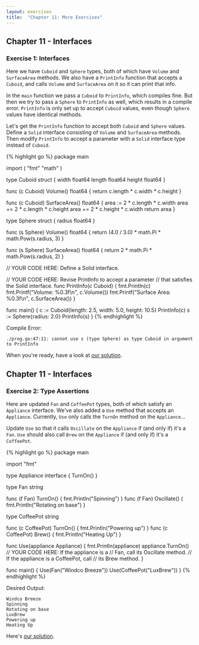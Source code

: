 ```yaml
---
layout: exercises
title:  "Chapter 11: More Exercises"
---
```


## Chapter 11 - Interfaces

### Exercise 1: Interfaces

Here we have `Cuboid` and `Sphere` types, both of which have `Volume` and `SurfaceArea` methods. We also have a `PrintInfo` function that accepts a `Cuboid`, and calls `Volume` and `SurfaceArea` on it so it can print that info.

In the `main` function we pass a `Cuboid` to `PrintInfo`, which compiles fine. But then we try to pass a `Sphere` to `PrintInfo` as well, which results in a compile error. `PrintInfo` is only set up to accept `Cuboid` values, even though `Sphere` values have identical methods.

Let's get the `PrintInfo` function to accept both `Cuboid` and `Sphere` values. Define a `Solid` interface consisting of `Volume` and `SurfaceArea` methods. Then modify `PrintInfo` to accept a parameter with a `Solid` interface type instead of `Cuboid`.

{% highlight go %}
package main

import (
	"fmt"
	"math"
)

type Cuboid struct {
	width  float64
	length float64
	height float64
}

func (c Cuboid) Volume() float64 {
	return c.length * c.width * c.height
}

func (c Cuboid) SurfaceArea() float64 {
	area := 2 * c.length * c.width
	area += 2 * c.length * c.height
	area += 2 * c.height * c.width
	return area
}

type Sphere struct {
	radius float64
}

func (s Sphere) Volume() float64 {
	return (4.0 / 3.0) * math.Pi * math.Pow(s.radius, 3)
}

func (s Sphere) SurfaceArea() float64 {
	return 2 * math.Pi * math.Pow(s.radius, 2)
}

// YOUR CODE HERE: Define a Solid interface.

// YOUR CODE HERE: Revise PrintInfo to accept a parameter
// that satisfies the Solid interface.
func PrintInfo(c Cuboid) {
	fmt.Println(c)
	fmt.Printf("Volume: %0.3f\n", c.Volume())
	fmt.Printf("Surface Area: %0.3f\n", c.SurfaceArea())
}

func main() {
	c := Cuboid{length: 2.5, width: 5.0, height: 10.5}
	PrintInfo(c)
	s := Sphere{radius: 2.0}
	PrintInfo(s)
}
{% endhighlight %}

Compile Error:

``` text
./prog.go:47:11: cannot use s (type Sphere) as type Cuboid in argument to PrintInfo
```

When you're ready, have a look at [our solution](/solutions/ch11_01.html).

## Chapter 11 - Interfaces

### Exercise 2: Type Assertions

Here are updated `Fan` and `CoffeePot` types, both of which satisfy an `Appliance` interface. We've also added a `Use` method that accepts an `Appliance`. Currently, `Use` only calls the `TurnOn` method on the `Appliance`...

Update `Use` so that it calls `Oscillate` on the `Appliance` if (and only if) it's a `Fan`. `Use` should also call `Brew` on the `Appliance` if (and only if) it's a `CoffeePot`.

{% highlight go %}
package main

import "fmt"

type Appliance interface {
	TurnOn()
}

type Fan string

func (f Fan) TurnOn() {
	fmt.Println("Spinning")
}
func (f Fan) Oscillate() {
	fmt.Println("Rotating on base")
}

type CoffeePot string

func (c CoffeePot) TurnOn() {
	fmt.Println("Powering up")
}
func (c CoffeePot) Brew() {
	fmt.Println("Heating Up")
}

func Use(appliance Appliance) {
	fmt.Println(appliance)
	appliance.TurnOn()
	// YOUR CODE HERE: If the appliance is a
	// Fan, call its Oscillate method.
	// If the appliance is a CoffeePot, call
	// its Brew method.
}

func main() {
	Use(Fan("Windco Breeze"))
	Use(CoffeePot("LuxBrew"))
}
{% endhighlight %}

Desired Output:

``` text
Windco Breeze
Spinning
Rotating on base
LuxBrew
Powering up
Heating Up
```

Here's [our solution](/solutions/ch11_02.html).
